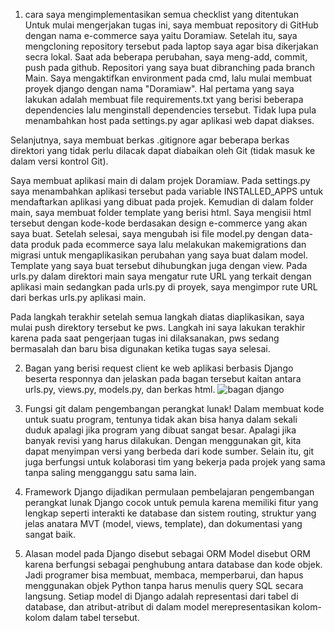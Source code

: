 1. cara saya mengimplementasikan semua checklist yang ditentukan
Untuk mulai mengerjakan tugas ini, saya membuat repository di GitHub dengan nama e-commerce saya yaitu Doramiaw. Setelah itu, saya mengcloning repository tersebut pada laptop saya agar bisa dikerjakan secra lokal. Saat ada beberapa perubahan, saya meng-add, commit, push pada github. Repositori yang saya buat dibranching pada branch Main. Saya mengaktifkan environment pada cmd, lalu mulai membuat proyek django dengan nama "Doramiaw". Hal pertama yang saya lakukan adalah membuat file requirements.txt yang berisi beberapa dependencies lalu menginstall dependencies tersebut. Tidak lupa pula menambahkan host pada settings.py agar aplikasi web dapat diakses. 

Selanjutnya, saya membuat berkas .gitignore agar beberapa berkas direktori yang tidak perlu dilacak dapat diabaikan oleh Git (tidak masuk ke dalam versi kontrol Git). 

Saya membuat aplikasi main di dalam projek Doramiaw. Pada settings.py saya menambahkan aplikasi tersebut pada variable INSTALLED_APPS untuk mendaftarkan aplikasi yang dibuat pada projek. Kemudian di dalam folder main, saya membuat folder template yang berisi html. Saya mengisii html tersebut dengan kode-kode berdasakan design e-commerce yang akan saya buat. Setelah selesai, saya mengubah isi file model.py dengan data-data produk pada ecommerce saya lalu melakukan makemigrations dan migrasi untuk mengaplikasikan perubahan yang saya buat dalam model. Template yang saya buat tersebut dihubungkan juga dengan view. Pada urls.py dalam direktori main saya mengatur rute URL yang terkait dengan aplikasi main sedangkan pada urls.py di proyek, saya mengimpor rute URL dari berkas urls.py aplikasi main. 

Pada langkah terakhir setelah semua langkah diatas diaplikasikan, saya mulai push direktory tersebut ke pws. Langkah ini saya lakukan terakhir karena pada saat pengerjaan tugas ini dilaksanakan, pws sedang bermasalah dan baru bisa digunakan ketika tugas saya selesai. 



2. Bagan yang berisi request client ke web aplikasi berbasis Django beserta responnya dan jelaskan pada bagan tersebut kaitan antara urls.py, views.py, models.py, dan berkas html.
![bagan django](bagan-django.png)


3. Fungsi git dalam pengembangan perangkat lunak!
Dalam membuat kode untuk suatu program, tentunya tidak akan bisa hanya dalam sekali duduk apalagi jika program yang dibuat sangat besar. Apalagi jika banyak revisi yang harus dilakukan. Dengan menggunakan git, kita dapat menyimpan versi yang berbeda dari kode sumber. Selain itu, git juga berfungsi untuk kolaborasi tim yang bekerja pada projek yang sama tanpa saling mengganggu satu sama lain.


4. Framework Django dijadikan permulaan pembelajaran pengembangan perangkat lunak
Django cocok untuk pemula karena memiliki fitur yang lengkap seperti interakti ke database dan sistem routing, struktur yang jelas anatara MVT (model, views, template), dan dokumentasi yang sangat baik. 


5. Alasan model pada Django disebut sebagai ORM
Model disebut ORM karena berfungsi sebagai penghubung antara database dan kode objek. Jadi programer bisa membuat, membaca, memperbarui, dan hapus menggunakan objek Python tanpa harus menulis query SQL secara langsung. Setiap model di Django adalah representasi dari tabel di database, dan atribut-atribut di dalam model merepresentasikan kolom-kolom dalam tabel tersebut.